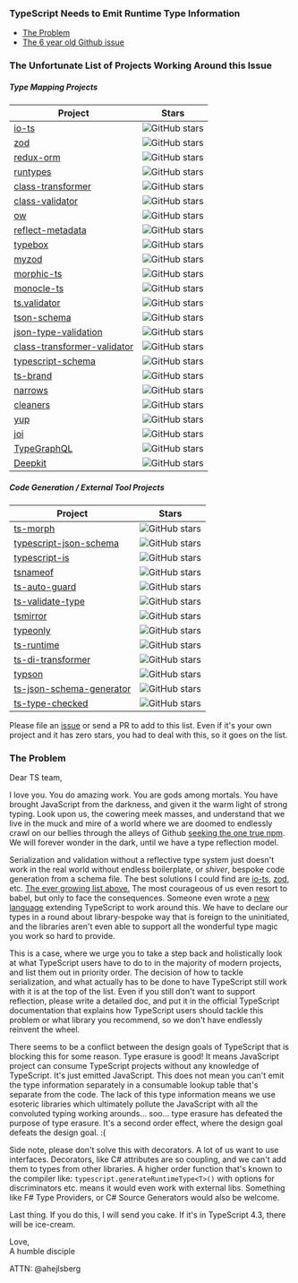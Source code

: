 ### TypeScript Needs to Emit Runtime Type Information

- [The Problem](#the-problem)
- [The 6 year old Github issue](https://github.com/microsoft/TypeScript/issues/3628) 

### The Unfortunate List of Projects Working Around this Issue

##### Type Mapping Projects

| Project | Stars |
| --- | --- |
| [io-ts](https://github.com/gcanti/io-ts) | ![GitHub stars](https://img.shields.io/github/stars/gcanti/io-ts.svg?style=social&label=☆&maxAge=2592000) |
| [zod](https://github.com/colinhacks/zod) | ![GitHub stars](https://img.shields.io/github/stars/colinhacks/zod.svg?style=social&label=☆&maxAge=2592000) |
| [redux-orm](https://github.com/redux-orm/redux-orm) | ![GitHub stars](https://img.shields.io/github/stars/redux-orm/redux-orm.svg?style=social&label=☆&maxAge=2592000) |
| [runtypes](https://github.com/pelotom/runtypes) | ![GitHub stars](https://img.shields.io/github/stars/pelotom/runtypes.svg?style=social&label=☆&maxAge=2592000) |
| [class-transformer](https://github.com/typestack/class-transformer) | ![GitHub stars](https://img.shields.io/github/stars/typestack/class-transformer.svg?style=social&label=☆&maxAge=2592000) |
| [class-validator](https://github.com/typestack/class-validator) | ![GitHub stars](https://img.shields.io/github/stars/typestack/class-validator.svg?style=social&label=☆&maxAge=2592000) |
| [ow](https://github.com/sindresorhus/ow) | ![GitHub stars](https://img.shields.io/github/stars/sindresorhus/ow.svg?style=social&label=☆&maxAge=2592000) |
| [reflect-metadata](https://rbuckton.github.io/reflect-metadata/) | ![GitHub stars](https://img.shields.io/github/stars/rbuckton/reflect-metadata.svg?style=social&label=☆&maxAge=2592000) |
| [typebox](https://github.com/sinclairzx81/typebox) | ![GitHub stars](https://img.shields.io/github/stars/sinclairzx81/typebox.svg?style=social&label=☆&maxAge=2592000) |
| [myzod](https://github.com/davidmdm/myzod) | ![GitHub stars](https://img.shields.io/github/stars/davidmdm/myzod.svg?style=social&label=☆&maxAge=2592000) |
| [morphic-ts](https://github.com/sledorze/morphic-ts) | ![GitHub stars](https://img.shields.io/github/stars/sledorze/morphic-ts.svg?style=social&label=☆&maxAge=2592000) |
| [monocle-ts](https://github.com/gcanti/monocle-ts) | ![GitHub stars](https://img.shields.io/github/stars/gcanti/monocle-ts.svg?style=social&label=☆&maxAge=2592000) |
| [ts.validator](https://github.com/VeritasSoftware/ts.validator) | ![GitHub stars](https://img.shields.io/github/stars/VeritasSoftware/ts.validator.svg?style=social&label=☆&maxAge=2592000) |
| [tson-schema](https://www.npmjs.com/package/tson-schema) | ![GitHub stars](https://img.shields.io/github/stars/mjwwit/tson-schema.svg?style=social&label=☆&maxAge=2592000) |
| [json-type-validation](https://github.com/mojotech/json-type-validation) | ![GitHub stars](https://img.shields.io/github/stars/mojotech/json-type-validation.svg?style=social&label=☆&maxAge=2592000) |
| [class-transformer-validator](https://github.com/MichalLytek/class-transformer-validator) | ![GitHub stars](https://img.shields.io/github/stars/MichalLytek/class-transformer-validator.svg?style=social&label=☆&maxAge=2592000) |
| [typescript-schema](https://github.com/christyharagan/ts-schema) | ![GitHub stars](https://img.shields.io/github/stars/christyharagan/ts-schema.svg?style=social&label=☆&maxAge=2592000) |
| [ts-brand](https://github.com/kourge/ts-brand) | ![GitHub stars](https://img.shields.io/github/stars/kourge/ts-brand.svg?style=social&label=☆&maxAge=2592000) |
| [narrows](https://gitlab.com/jakelazaroff/narrows) | ![GitHub stars](https://img.shields.io/github/stars/jakelazaroff/narrows.svg?style=social&label=☆&maxAge=2592000) |
| [cleaners](https://github.com/swansontec/cleaners) | ![GitHub stars](https://img.shields.io/github/stars/swansontec/cleaners.svg?style=social&label=☆&maxAge=2592000) |
| [yup](https://github.com/jquense/yup) | ![GitHub stars](https://img.shields.io/github/stars/jquense/yup.svg?style=social&label=☆&maxAge=2592000) |
| [joi](https://github.com/sideway/joi) | ![GitHub stars](https://img.shields.io/github/stars/sideway/joi.svg?style=social&label=☆&maxAge=2592000) |
| [TypeGraphQL](https://github.com/MichalLytek/type-graphql) | ![GitHub stars](https://img.shields.io/github/stars/MichalLytek/type-graphql.svg?style=social&label=☆&maxAge=2592000) |
| [Deepkit](https://github.com/deepkit/deepkit-framework) | ![GitHub stars](https://img.shields.io/github/stars/deepkit/deepkit-framework.svg?style=social&label=☆&maxAge=2592000) |

##### Code Generation / External Tool Projects

| Project | Stars |
| --- | --- |
| [ts-morph](https://github.com/dsherret/ts-morph) | ![GitHub stars](https://img.shields.io/github/stars/dsherret/ts-morph.svg?style=social&label=☆&maxAge=2592000) |
| [typescript-json-schema](https://github.com/YousefED/typescript-json-schema) | ![GitHub stars](https://img.shields.io/github/stars/YousefED/typescript-json-schema.svg?style=social&label=☆&maxAge=2592000) |
| [typescript-is](https://github.com/woutervh-/typescript-is) | ![GitHub stars](https://img.shields.io/github/stars/woutervh-/typescript-is.svg?style=social&label=☆&maxAge=2592000) |
| [tsnameof](https://github.com/dsherret/ts-nameof) | ![GitHub stars](https://img.shields.io/github/stars/dsherret/ts-nameof.svg?style=social&label=☆&maxAge=2592000) |
| [ts-auto-guard](https://github.com/rhys-vdw/ts-auto-guard) | ![GitHub stars](https://img.shields.io/github/stars/rhys-vdw/ts-auto-guard.svg?style=social&label=☆&maxAge=2592000) |
| [ts-validate-type](https://github.com/edbentley/ts-validate-type) | ![GitHub stars](https://img.shields.io/github/stars/edbentley/ts-validate-type?style=social&label=☆&maxAge=2592000) |
| [tsmirror](https://github.com/aenario/tsmirror) | ![GitHub stars](https://img.shields.io/github/stars/aenario/tsmirror.svg?style=social&label=☆&maxAge=2592000) |
| [typeonly](https://itnext.io/bringing-typescript-types-at-runtime-with-typeonly-c317e9dd8880) | ![GitHub stars](https://img.shields.io/github/stars/paroi-tech/typeonly.svg?style=social&label=☆&maxAge=2592000) |
| [ts-runtime](https://github.com/goloveychuk/tsruntime) | ![GitHub stars](https://img.shields.io/github/stars/goloveychuk/tsruntime.svg?style=social&label=☆&maxAge=2592000) |
| [ts-di-transformer](https://github.com/YePpHa/ts-di-transformer) | ![GitHub stars](https://img.shields.io/github/stars/YePpHa/ts-di-transformer.svg?style=social&label=☆&maxAge=2592000) |
| [typson](https://github.com/lbovet/typson) | ![GitHub stars](https://img.shields.io/github/stars/lbovet/typson.svg?style=social&label=☆&maxAge=2592000) |
| [ts-json-schema-generator](https://github.com/vega/ts-json-schema-generator) | ![GitHub stars](https://img.shields.io/github/stars/vega/ts-json-schema-generator.svg?style=social&label=☆&maxAge=2592000) |
| [ts-type-checked](https://github.com/janjakubnanista/ts-type-checked) | ![GitHub stars](https://img.shields.io/github/stars/janjakubnanista/ts-type-checked.svg?style=social&label=☆&maxAge=2592000) |


Please file an [issue](https://github.com/akutruff/typescript-needs-types/issues) or send a PR to add to this list.   Even if it's your own project and it has zero stars, you had to deal with this, so it goes on the list. 

### The Problem

Dear TS team,  

I love you.  You do amazing work.  You are gods among mortals.  You have brought JavaScript from the darkness, and given it the warm light of strong typing.   Look upon us, the cowering meek masses, and understand that we live in the muck and mire of a world where we are doomed to endlessly crawl on our bellies through the alleys of Github [seeking the one true npm](https://youtu.be/deDlab6vFgg?t=134).  We will forever wonder in the dark, until we have a type reflection model.  

Serialization and validation without a reflective type system just doesn't work in the real world without endless boilerplate, or _shiver_, bespoke code generation from a schema file.  The best solutions I could find are [io-ts](https://github.com/gcanti/io-ts), [zod](https://github.com/colinhacks/zod), etc.  [The ever growing list above.](the-unfortunate-list-of-projects-working-around-this-issue)  The most courageous of us even resort to babel, but only to face the consequences.  Someone even wrote a [new language](https://itnext.io/bringing-typescript-types-at-runtime-with-typeonly-c317e9dd8880) extending TypeScript to work around this.  We have to declare our types in a round about library-bespoke way that is foreign to the uninitiated, and the libraries aren't even able to support all the wonderful type magic you work so hard to provide.  

This is a case, where we urge you to take a step back and holistically look at what TypeScript users have to do to in the majority of modern projects, and list them out in priority order.  The decision of how to tackle serialization, and what actually has to be done to have TypeScript still work with it is at the top of the list.  Even if you still don't want to support reflection, please write a detailed doc, and put it in the official TypeScript documentation that explains how TypeScript users should tackle this problem or what library you recommend, so we don't have endlessly reinvent the wheel.

There seems to be a conflict between the design goals of TypeScript that is blocking this for some reason.  Type erasure is good!  It means JavaScript project can consume TypeScript projects without any knowledge of TypeScript.  It's just emitted JavaScript.  This does not mean you can't emit the type information separately in a consumable lookup table that's  separate from the code.  The lack of this type information means we use esoteric libraries which ultimately pollute the JavaScript with all the convoluted typing working arounds... soo... type erasure has defeated the purpose of type erasure.  It's a second order effect, where the design goal defeats the design goal. :(  

Side note, please don't solve this with decorators.  A lot of us want to use interfaces.  Decorators, like C# attributes are so coupling, and we can't add them to types from other libraries.  A higher order function that's known to the compiler like: ```typescript.generateRuntimeType<T>()``` with options for discriminators etc. means it would even work with external libs.  Something like F# Type Providers, or C# Source Generators would also be welcome. 

Last thing.  If you do this, I will send you cake.  If it's in TypeScript 4.3, there will be ice-cream.  

Love,\
A humble disciple

ATTN: @ahejlsberg 
